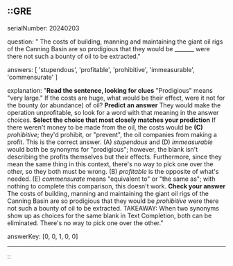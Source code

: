 ::GRE
---

serialNumber: 20240203

question: " The costs of building, manning and maintaining the giant oil rigs of the Canning Basin are so prodigious that they would be _______ were there not such a bounty of oil to be extracted."

answers: [
  'stupendous',
  'profitable',
  'prohibitive',
  'immeasurable',
  'commensurate'
]

explanation: "<strong>Read the sentence, looking for clues</strong> \"Prodigious\" means \"very large.\" If the costs are huge, what would be their effect, were it not for the bounty (or abundance) of oil? <strong>Predict an answer</strong> They would make the operation unprofitable, so look for a word with that meaning in the answer choices. <strong>Select the choice that most closely matches your prediction</strong> If there weren't money to be made from the oil, the costs would be <strong>(C) </strong><i>prohibitive</i>; they'd prohibit, or \"prevent\", the oil companies from making a profit. This is the correct answer. (A) <i>stupendous</i> and (D) <i>immeasurable </i>would both be synonyms for \"prodigious\"; however, the blank isn't describing the profits themselves but their effects. Furthermore, since they mean the same thing in this context, there's no way to pick one over the other, so they both must be wrong. (B) <i>profitable</i> is the opposite of what's needed. (E) <i>commensurate</i> means \"equivalent to\" or \"the same as\"; with nothing to complete this comparison, this doesn't work. <strong>Check your answer</strong> The costs of building, manning and maintaining the giant oil rigs of the Canning Basin are so prodigious that they would be <i>prohibitive</i> were there not such a bounty of oil to be extracted. TAKEAWAY: When two synonyms show up as choices for the same blank in Text Completion, both can be eliminated. There's no way to pick one over the other."

answerKey: [0, 0, 1, 0, 0]

---
::
